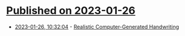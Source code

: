 # [Published on 2023-01-26](index.md)

* [2023-01-26, 10:32:04](https://news.ycombinator.com/item?id=34530011) - [Realistic Computer-Generated Handwriting](https://www.calligrapher.ai/)
